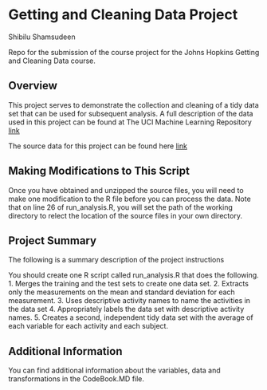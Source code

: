 Getting and Cleaning Data Project
=======================================
Shibilu Shamsudeen

Repo for the submission of the course project for the Johns Hopkins Getting and Cleaning Data course.

Overview
---------

This project serves to demonstrate the collection and cleaning of a tidy data set that can be used for subsequent analysis. A full description of the data used in this project can be found at The UCI Machine Learning Repository [link](http://archive.ics.uci.edu/ml/datasets/Human+Activity+Recognition+Using+Smartphones)

The source data for this project can be found here 
[link](https://d396qusza40orc.cloudfront.net/getdata%2Fprojectfiles%2FUCI%20HAR%20Dataset.zip)

Making Modifications to This Script
-----------------------------------

Once you have obtained and unzipped the source files, you will need to make one modification to the R file before you can process the data. Note that on line 26 of run_analysis.R, you will set the path of the working directory to relect the location of the source files in your own directory.

Project Summary
----------------

The following is a summary description of the project instructions

You should create one R script called run_analysis.R that does the following. 1. Merges the training and the test sets to create one data set. 2. Extracts only the measurements on the mean and standard deviation for each measurement. 3. Uses descriptive activity names to name the activities in the data set 4. Appropriately labels the data set with descriptive activity names. 5. Creates a second, independent tidy data set with the average of each variable for each activity and each subject.

Additional Information
-----------------------

You can find additional information about the variables, data and transformations in the CodeBook.MD file.